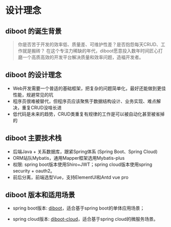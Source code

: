 # 设计理念

## diboot 的诞生背景

> 你是否苦于开发的效率低、质量差、可维护性差？是否抱怨每天CRUD、工作就是搬砖？
> 在这个专注力稀缺的年代，diboot愿意投入数年时间匠心打磨一个高质高效的开发平台解决质量和效率问题，造福开发者。

## diboot 的设计理念

* Web开发需要一个普适的基础框架，把复杂的问题简单化，最好还能做到更佳性能，规避常见的坑
* 程序员很难被替代，但程序员应该聚焦于数据结构设计、业务实现、难点解决，重复CRUD没啥长进
* 低代码是未来的趋势，CRUD类重复有规律的工作是可以被自动化甚至被省掉的

## diboot 主要技术栈

* 后端Java + 关系数据库，跟紧Spring体系 (Spring Boot、Spring Cloud)
* ORM站队Mybatis，通用Mapper框架选用Mybatis-plus
* 权限: spring boot版本使用Shiro+JWT；spring cloud版本使用spring security + oauth2。
* 前后分离，前端选型Vue，支持ElementUI和Antd vue pro

## diboot 版本和适用场景
* spring boot版本: [diboot](github.com/dibo-software/diboot)，适合基于spring boot的单体应用场景；

* spring cloud版本: [diboot-cloud](github.com/dibo-software/diboot-cloud)，适合基于spring cloud的微服务场景。